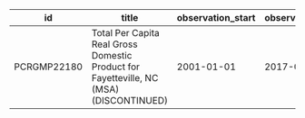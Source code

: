 | id          | title                                                                                  | observation_start   | observation_end   |
|-------------|----------------------------------------------------------------------------------------|---------------------|-------------------|
| PCRGMP22180 | Total Per Capita Real Gross Domestic Product for Fayetteville, NC (MSA) (DISCONTINUED) | 2001-01-01          | 2017-01-01        |